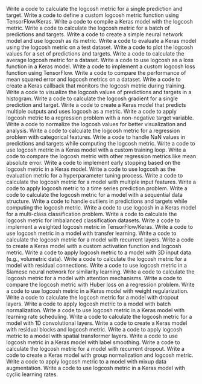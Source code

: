 Write a code to calculate the logcosh metric for a single prediction and target.
Write a code to define a custom logcosh metric function using TensorFlow/Keras.
Write a code to compile a Keras model with the logcosh metric.
Write a code to calculate the logcosh metric for a batch of predictions and targets.
Write a code to create a simple neural network model and use logcosh as its metric.
Write a code to evaluate a Keras model using the logcosh metric on a test dataset.
Write a code to plot the logcosh values for a set of predictions and targets.
Write a code to calculate the average logcosh metric for a dataset.
Write a code to use logcosh as a loss function in a Keras model.
Write a code to implement a custom logcosh loss function using TensorFlow.
Write a code to compare the performance of mean squared error and logcosh metrics on a dataset.
Write a code to create a Keras callback that monitors the logcosh metric during training.
Write a code to visualize the logcosh values of predictions and targets in a histogram.
Write a code to calculate the logcosh gradient for a single prediction and target.
Write a code to create a Keras model that predicts multiple outputs and uses logcosh as a metric.
Write a code to apply logcosh metric to a regression problem with a non-negative target variable.
Write a code to normalize the logcosh values for better visualization and analysis.
Write a code to calculate the logcosh metric for a regression problem with categorical features.
Write a code to handle NaN values in predictions and targets while computing the logcosh metric.
Write a code to use logcosh metric in a Keras model with a custom training loop.
Write a code to compare the logcosh metric with other regression metrics like mean absolute error.
Write a code to implement early stopping based on the logcosh metric in a Keras model.
Write a code to use logcosh as the evaluation metric for a hyperparameter tuning process.
Write a code to calculate the logcosh metric for a model with multiple input features.
Write a code to apply logcosh metric to a time series prediction problem.
Write a code to calculate the logcosh metric for a model with a sequential data structure.
Write a code to handle outliers in predictions and targets while computing the logcosh metric.
Write a code to use logcosh in a Keras model for a multi-class classification problem.
Write a code to calculate the logcosh metric for imbalanced classification datasets.
Write a code to implement a weighted logcosh metric in TensorFlow/Keras.
Write a code to use logcosh metric in a model with transfer learning.
Write a code to calculate the logcosh metric for a model with recurrent layers.
Write a code to create a Keras model with a custom activation function and logcosh metric.
Write a code to apply logcosh metric to a model with 3D input data (e.g., volumetric data).
Write a code to calculate the logcosh metric for a model with residual connections.
Write a code to use logcosh metric in a Siamese neural network for similarity learning.
Write a code to calculate the logcosh metric for a model with attention mechanisms.
Write a code to compare the logcosh metric with Huber loss on a regression problem.
Write a code to use logcosh metric in a Keras model with weight regularization.
Write a code to calculate the logcosh metric for a model with dropout layers.
Write a code to apply logcosh metric to a model with batch normalization.
Write a code to use logcosh metric in a Keras model with learning rate scheduling.
Write a code to calculate the logcosh metric for a model with 1D convolutional layers.
Write a code to create a Keras model with residual blocks and logcosh metric.
Write a code to apply logcosh metric to a model with spatial transformer layers.
Write a code to use logcosh metric in a Keras model with label smoothing.
Write a code to calculate the logcosh metric for a model with recurrent dropout.
Write a code to create a Keras model with group normalization and logcosh metric.
Write a code to apply logcosh metric to a model with mixup data augmentation.
Write a code to use logcosh metric in a Keras model with cyclic learning rates.